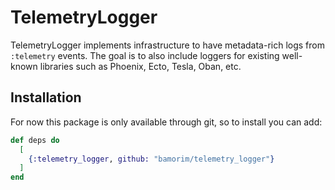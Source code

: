 # TelemetryLogger

TelemetryLogger implements infrastructure to have metadata-rich logs from
`:telemetry` events. The goal is to also include loggers for existing well-known
libraries such as Phoenix, Ecto, Tesla, Oban, etc.

## Installation

For now this package is only available through git, so to install you can add:

```elixir
def deps do
  [
    {:telemetry_logger, github: "bamorim/telemetry_logger"}
  ]
end
```